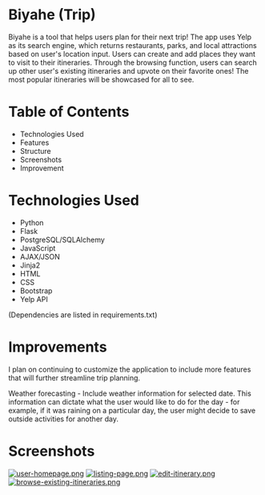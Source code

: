 # Biyahe (Trip)

Biyahe is a tool that helps users plan for their next trip! The app uses Yelp as its search engine, which returns restaurants, parks, and local attractions based on user's location input. Users can create and add places they want to visit to their itineraries. Through the browsing function, users can search up other user's existing itineraries and upvote on their favorite ones! The most popular itineraries will be showcased for all to see. 

# Table of Contents
 - Technologies Used
 - Features
 - Structure
 - Screenshots
 - Improvement

 # Technologies Used
- Python
- Flask
- PostgreSQL/SQLAlchemy
- JavaScript
- AJAX/JSON
- Jinja2
- HTML
- CSS
- Bootstrap
- Yelp API

(Dependencies are listed in requirements.txt)

# Improvements
I plan on continuing to customize the application to include more features that will further streamline trip planning. 

Weather forecasting - Include weather information for selected date. This information can dictate what the user would like to do for the day - for example, if it was raining on a particular day, the user might decide to save outside activities for another day.

# Screenshots
[![user-homepage.png](https://i.postimg.cc/hvjMKCGT/user-homepage.png)](https://postimg.cc/1nkDHrw3)
[![listing-page.png](https://i.postimg.cc/0jBnjp63/listing-page.png)](https://postimg.cc/K3tBs3Dr)
[![edit-itinerary.png](https://i.postimg.cc/vBX3FRGG/edit-itinerary.png)](https://postimg.cc/wyyhLGtr)
[![browse-existing-itineraries.png](https://i.postimg.cc/HxTBhWDS/browse-existing-itineraries.png)](https://postimg.cc/PLFWLjqZ)